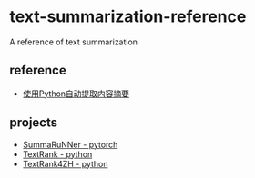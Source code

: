 # text-summarization-reference
A reference of text summarization

## reference
- [使用Python自动提取内容摘要](https://www.cnblogs.com/dhcn/p/7866130.html)

## projects
- [SummaRuNNer - pytorch](https://github.com/hpzhao/SummaRuNNer)
- [TextRank - python](https://github.com/davidadamojr/TextRank)
- [TextRank4ZH - python](https://github.com/letiantian/TextRank4ZH)
